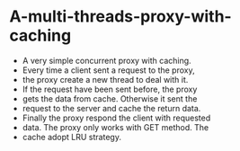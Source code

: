 # A-multi-threads-proxy-with-caching
* A very simple concurrent proxy with caching.
* Every time a client sent a request to the proxy,
* the proxy create a new thread to deal with it.
* If the request have been sent before, the proxy
* gets the data from cache. Otherwise it sent the
* request to the server and cache the return data.
* Finally the proxy respond the client with requested
* data. The proxy only works with GET method. The
* cache adopt LRU strategy.

